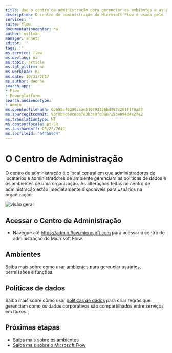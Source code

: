 ```yaml
---
title: Use o centro de administração para gerenciar os ambientes e as políticas de dados. | Microsoft Docs
description: O centro de administração do Microsoft Flow é usado pelo locatário e administradores de ambiente para gerenciar as políticas de dados e os ambientes para as implantações do Microsoft Flow.
services: ''
suite: flow
documentationcenter: na
author: msftman
manager: anneta
editor: ''
tags: ''
ms.service: flow
ms.devlang: na
ms.topic: article
ms.tgt_pltfrm: na
ms.workload: na
ms.date: 10/31/2017
ms.author: deonhe
search.app:
- Flow
- Powerplatform
search.audienceType:
- admin
ms.openlocfilehash: 60688ef8290caae516793326bd487c291f1f0a83
ms.sourcegitcommit: 93f8bac60cebb783b3a8fc8887193e094d4e27e2
ms.translationtype: MT
ms.contentlocale: pt-BR
ms.lasthandoff: 05/25/2019
ms.locfileid: "64456034"
---
```

# <a name="the-admin-center"></a>O Centro de Administração

O centro de administração é o local central em que administradores de locatários e administradores de ambiente gerenciam as políticas de dados e os ambientes de uma organização. As alterações feitas no centro de administração estão imediatamente disponíveis para usuários na organização.

![visão geral](./media/admin-center-introduction/overview.png)

## <a name="access-the-admin-center"></a>Acessar o Centro de Administração

* Navegue até https://admin.flow.microsoft.com para acessar o centro de administração do Microsoft Flow.

## <a name="environments"></a>Ambientes

Saiba mais sobre como usar [ambientes](environments-overview-admin.md) para gerenciar usuários, permissões e funções.

## <a name="data-policies"></a>Políticas de dados

Saiba mais sobre como usar [políticas de dados](prevent-data-loss.md) para criar regras que gerenciam como os dados corporativos são compartilhados entre serviços em fluxos.

## <a name="next-steps"></a>Próximas etapas

* [Saiba mais sobre os ambientes](environments-overview-admin.md)
* [Saiba mais sobre o Microsoft Flow](getting-started.md)
